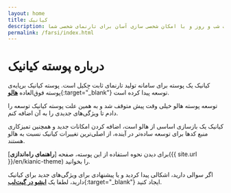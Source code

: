 ```yaml
---
layout: home
title: کیانیک
description: پوسته جکیل چندزبانه، با دو حالت شب و روز و با امکان شخصی سازی آسان برای تارنمای شخصی شما
permalink: /farsi/index.html
---
```


# درباره پوسته کیانیک
کیانیک یک پوسته برای سامانه تولید تارنمای ثابت جِکیل است.
پوسته کیانیک برپایه‌ی پوسته فوق‌العاده [**هالو**](https://taylantatli.github.io/Halve){:target="_blank"} توسعه پیدا کرده است.

توسعه پوسته هالو خیلی وقت پیش متوقف شد و به همین علت پوسته کیانیک توسعه را دادم تا ویژگی‌های جدیدی را به آن اضافه کنم.

کیانیک یک بازسازی اساسی از هالو است، اضافه کردن امکانات جدید و همچنین تمیزکاری منبع کد‌ها برای توسعه ساده‌تر در آینده، از اصلی‌ترین تغییرات کیانیک نسبت به هالو هستند.

برای دیدن نحوه استفاده از این پوسته، صفحه [**راهنمای راه‌اندازی**]({{ site.url }}/en/kianic-theme) را بخوانید.

اگر سوالی دارید، اشکالی پیدا کردید و یا پیشنهادی برای ویژگی‌های جدید برای کیانیک دارید، لطفا یک [**ایشو در گیت‌لب**](https://gitlab.com/Azadeh-Afzar/Web-Development/Kianic-Jekyll-Theme/issues/new){:target="_blank"} ایجاد کنید. 